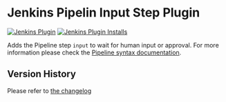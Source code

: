 # Jenkins Pipelin Input Step Plugin
[![Jenkins Plugin](https://img.shields.io/jenkins/plugin/v/pipeline-input-step.svg)](https://plugins.jenkins.io/pipeline-input-step)
[![Jenkins Plugin Installs](https://img.shields.io/jenkins/plugin/i/pipeline-input-step.svg?color=blue)](https://plugins.jenkins.io/pipeline-input-step)

Adds the Pipeline step `input` to wait for human input or approval. For more information please check the [Pipeline syntax documentation](https://jenkins.io/doc/book/pipeline/syntax/#input).

## Version History
Please refer to [the changelog](CHANGELOG.md)

